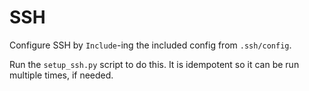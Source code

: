 # SSH

Configure SSH by `Include`-ing the included config from `.ssh/config`.

Run the `setup_ssh.py` script to do this. It is idempotent so it can be run
multiple times, if needed.
